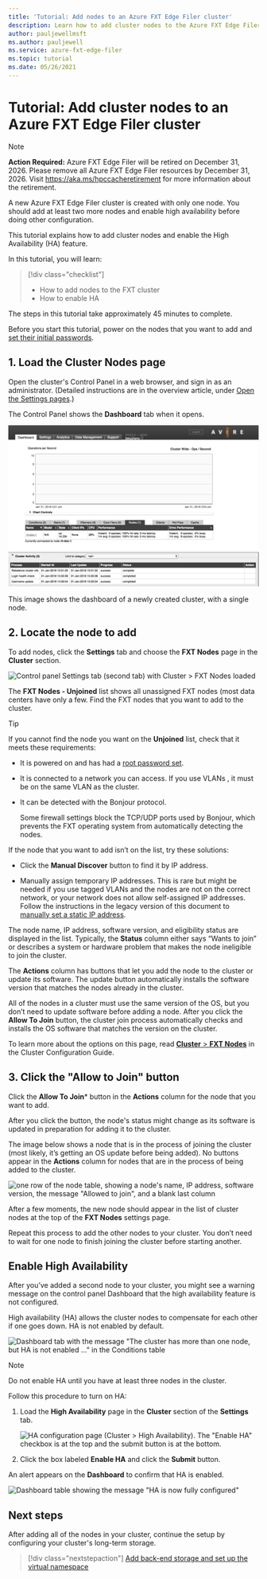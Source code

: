 ```yaml
---
title: 'Tutorial: Add nodes to an Azure FXT Edge Filer cluster'
description: Learn how to add cluster nodes to the Azure FXT Edge Filer storage cache and enable the High Availability (HA) feature.
author: pauljewellmsft
ms.author: pauljewell
ms.service: azure-fxt-edge-filer
ms.topic: tutorial
ms.date: 05/26/2021
---
```


# Tutorial: Add cluster nodes to an Azure FXT Edge Filer cluster

> [!NOTE]
> **Action Required:** Azure FXT Edge Filer will be retired on December 31, 2026. Please remove all Azure FXT Edge Filer resources by December 31, 2026. Visit https://aka.ms/hpccacheretirement for more information about the retirement.

A new Azure FXT Edge Filer cluster is created with only one node. You should add at least two more nodes and enable high availability before doing other configuration.

This tutorial explains how to add cluster nodes and enable the High Availability (HA) feature.

In this tutorial, you will learn:

> [!div class="checklist"]
>
> * How to add nodes to the FXT cluster
> * How to enable HA

The steps in this tutorial take approximately 45 minutes to complete.

Before you start this tutorial, power on the nodes that you want to add and [set their initial passwords](node-password.md).

## 1. Load the Cluster Nodes page

Open the cluster's Control Panel in a web browser, and sign in as an administrator. (Detailed instructions are in the overview article, under [Open the Settings pages](cluster-create.md#open-the-settings-pages).)

The Control Panel shows the **Dashboard** tab when it opens.

![Control Panel Dashboard (first tab)](media/fxt-cluster-config/dashboard-1-node.png)

This image shows the dashboard of a newly created cluster, with a single node.

## 2. Locate the node to add

To add nodes, click the **Settings** tab and choose the **FXT Nodes** page in the **Cluster** section.

![Control panel Settings tab (second tab) with Cluster > FXT Nodes loaded](media/fxt-cluster-config/settings-fxt-nodes.png)

The **FXT Nodes - Unjoined** list shows all unassigned FXT nodes (most data centers have only a few. Find the FXT nodes that you want to add to the cluster.

> [!Tip]
> If you cannot find the node you want on the **Unjoined** list, check that it meets these requirements:
>
> * It is powered on and has had a [root password set](node-password.md).
> * It is connected to a network you can access. If you use VLANs , it must be on the same VLAN as the cluster.
> * It can be detected with the Bonjour protocol.
>
>   Some firewall settings block the TCP/UDP ports used by Bonjour, which prevents the FXT operating system from automatically detecting the nodes.
>
> If the node that you want to add isn’t on the list, try these solutions:
>
> * Click the **Manual Discover** button to find it by IP address.
>
> * Manually assign temporary IP addresses. This is rare but might be needed if you use tagged VLANs and the nodes are not on the correct network, or your network does not allow self-assigned IP addresses. Follow the instructions in the legacy version of this document to [manually set a static IP address](https://azure.github.io/Avere/legacy/create_cluster/4_8/html/static_ip.html).

The node name, IP address, software version, and eligibility status are displayed in the list. Typically, the **Status** column either says “Wants to join” or describes a system or hardware problem that makes the node ineligible to join the cluster.

The **Actions** column has buttons that let you add the node to the cluster or update its software. The update button automatically installs the software version that matches the nodes already in the cluster.

All of the nodes in a cluster must use the same version of the OS, but you don’t need to update software before adding a node. After you click the **Allow To Join** button, the cluster join process automatically checks and installs the OS software that matches the version on the cluster.

To learn more about the options on this page, read [**Cluster** > **FXT Nodes**](https://azure.github.io/Avere/legacy/ops_guide/4_7/html/gui_fxt_nodes.html) in the Cluster Configuration Guide.

## 3. Click the "Allow to Join" button

Click the **Allow To Join*** button in the **Actions** column for the node that you want to add.

After you click the button, the node's status might change as its software is updated in preparation for adding it to the cluster.

The image below shows a node that is in the process of joining the cluster (most likely, it’s getting an OS update before being added). No buttons appear in the **Actions** column for nodes that are in the process of being added to the cluster.

![one row of the node table, showing a node's name, IP address, software version, the message "Allowed to join", and a blank last column](media/fxt-cluster-config/node-join-in-process.png)

After a few moments, the new node should appear in the list of cluster nodes at the top of the **FXT Nodes** settings page.

Repeat this process to add the other nodes to your cluster. You don’t need to wait for one node to finish joining the cluster before starting another.

## Enable High Availability

After you’ve added a second node to your cluster, you might see a warning message on the control panel Dashboard that the high availability feature is not configured.

High availability (HA) allows the cluster nodes to compensate for each other if one goes down. HA is not enabled by default.

![Dashboard tab with the message "The cluster has more than one node, but HA is not enabled ..." in the Conditions table](media/fxt-cluster-config/no-ha-2-nodes.png)

> [!Note]
> Do not enable HA until you have at least three nodes in the cluster.

Follow this procedure to turn on HA:

1. Load the **High Availability** page in the **Cluster** section of the **Settings** tab.

   ![HA configuration page (Cluster > High Availability). The "Enable HA" checkbox is at the top and the submit button is at the bottom.](media/fxt-cluster-config/enable-ha.png)

2. Click the box labeled **Enable HA** and click the **Submit** button.

An alert appears on the **Dashboard** to confirm that HA is enabled.

![Dashboard table showing the message "HA is now fully configured"](media/fxt-cluster-config/ha-configured-alert.png)

## Next steps

After adding all of the nodes in your cluster, continue the setup by configuring your cluster's long-term storage.

> [!div class="nextstepaction"]
> [Add back-end storage and set up the virtual namespace](add-storage.md)
